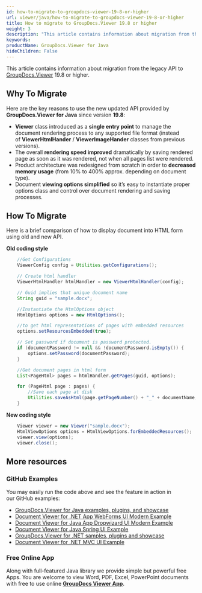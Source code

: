 ```yaml
---
id: how-to-migrate-to-groupdocs-viewer-19-8-or-higher
url: viewer/java/how-to-migrate-to-groupdocs-viewer-19-8-or-higher
title: How to migrate to GroupDocs.Viewer 19.8 or higher
weight: 3
description: "This article contains information about migration from the legacy API to GroupDocs.Viewer 19.8 or higher."
keywords: 
productName: GroupDocs.Viewer for Java
hideChildren: False
---
```

This article contains information about migration from the legacy API to [GroupDocs.Viewer](https://products.groupdocs.com/viewer) 19.8 or higher.


## Why To Migrate

Here are the key reasons to use the new updated API provided by **GroupDocs.Viewer for Java** since version **19.8**:
*   **Viewer** class introduced as a **single entry point** to manage the document rendering process to any supported file format (instead of **ViewerHtmlHander** / **ViewerImageHander** classes from previous versions).    
*   The overall **rendering speed improved** dramatically by saving rendered page as soon as it was rendered, not when all pages list were rendered.     
*   Product architecture was redesigned from scratch in order to **decreased memory usage** (from 10% to 400% approx. depending on document type).    
*   Document **viewing options simplified** so it’s easy to instantiate proper options class and control over document rendering and saving processes.       
    

## How To Migrate

Here is a brief comparison of how to display document into HTML form using old and new API.  

**Old coding style**

```java
    //Get Configurations
    ViewerConfig config = Utilities.getConfigurations();

    // Create html handler
    ViewerHtmlHandler htmlHandler = new ViewerHtmlHandler(config);

    // Guid implies that unique document name 
    String guid = "sample.docx";

    //Instantiate the HtmlOptions object
    HtmlOptions options = new HtmlOptions();

    //to get html representations of pages with embedded resources
    options.setResourcesEmbedded(true);

    // Set password if document is password protected. 
    if (documentPassword != null && !documentPassword.isEmpty()) {
        options.setPassword(documentPassword);
    }

    //Get document pages in html form
    List<PageHtml> pages = htmlHandler.getPages(guid, options);

    for (PageHtml page : pages) {
        //Save each page at disk
        Utilities.saveAsHtml(page.getPageNumber() + "_" + documentName, page.getHtmlContent());
    }
```

**New coding style**

```java
    Viewer viewer = new Viewer("sample.docx");
    HtmlViewOptions options = HtmlViewOptions.forEmbeddedResources();
    viewer.view(options);
    viewer.close();
```

## More resources
### GitHub Examples
You may easily run the code above and see the feature in action in our GitHub examples:
*   [GroupDocs.Viewer for Java examples, plugins, and showcase](https://github.com/groupdocs-viewer/GroupDocs.Viewer-for-Java)
*   [Document Viewer for .NET App WebForms UI Modern Example](https://github.com/groupdocs-viewer/GroupDocs.Viewer-for-Java-WebForms)    
*   [Document Viewer for Java App Dropwizard UI Modern Example](https://github.com/groupdocs-viewer/GroupDocs.Viewer-for-Java-Dropwizard)    
*   [Document Viewer for Java Spring UI Example](https://github.com/groupdocs-viewer/GroupDocs.Viewer-for-Java-Spring)
*   [GroupDocs.Viewer for .NET samples, plugins and showcase](https://github.com/groupdocs-viewer/GroupDocs.Viewer-for-.NET)
*   [Document Viewer for .NET MVC UI Example](https://github.com/groupdocs-viewer/GroupDocs.Viewer-for-Java-MVC)     

### Free Online App
Along with full-featured Java library we provide simple but powerful free Apps.
You are welcome to view Word, PDF, Excel, PowerPoint documents with free to use online **[GroupDocs Viewer App](https://products.groupdocs.app/viewer)**.

